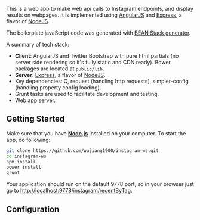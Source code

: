 This is a web app to make web api calls to Instagram endpoints, and display results on webpages. It is implemented using [AngularJS](http://angularjs.org/) and [Express](http://expressjs.com/), a flavor of [NodeJS](http://www.nodejs.org/).

The boilerplate javaScript code was generated with [BEAN Stack generator](https://www.npmjs.com/package/generator-bean-stack).

A summary of tech stack:
* **Client**: AngularJS and Twitter Bootstrap with pure html partials (no server side rendering so it's fully static and CDN ready). Bower packages are located at `public/lib`.
* **Server**: [Express](http://expressjs.com/), a flavor of [NodeJS](http://www.nodejs.org/).
* Key dependencies: Q, request (handling http requests), simpler-config (handling property config loading).
* Grunt tasks are used to facilitate development and testing.
* Web app server.


## Getting Started
Make sure that you have [**Node.js**](http://expressjs.com/) installed on your computer. To start the app, do following:

```bash
git clone https://github.com/wujiang1900/instagram-ws.git
cd instagram-ws
npm install
bower install
grunt
```

Your application should run on the default 9778 port, so in your browser just go to [http://localhost:9778/instagram/recentByTag](http://localhost:9778/instagram/recentByTag). 


## Configuration

